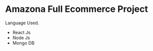 <h1>Amazona Full Ecommerce Project</h1>
<p>Language Used.</p>
<ul>
  <li>React Js</li>
 <li>Node Js</li>
 <li>Mongo DB</li>
</ul>
